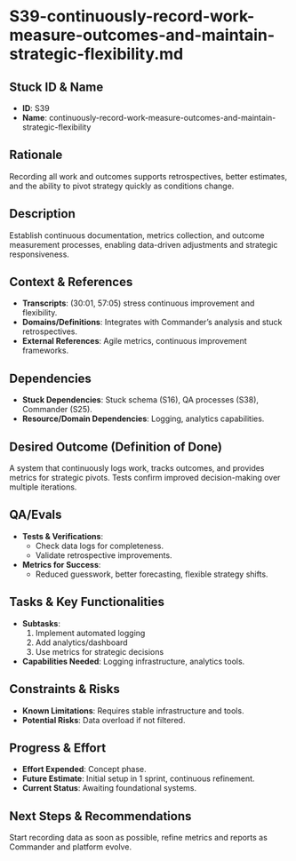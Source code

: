 # S39-continuously-record-work-measure-outcomes-and-maintain-strategic-flexibility.md

## Stuck ID & Name

- **ID**: S39
- **Name**:
  continuously-record-work-measure-outcomes-and-maintain-strategic-flexibility

## Rationale

Recording all work and outcomes supports retrospectives, better estimates, and
the ability to pivot strategy quickly as conditions change.

## Description

Establish continuous documentation, metrics collection, and outcome measurement
processes, enabling data-driven adjustments and strategic responsiveness.

## Context & References

- **Transcripts**: (30:01, 57:05) stress continuous improvement and flexibility.
- **Domains/Definitions**: Integrates with Commander’s analysis and stuck
  retrospectives.
- **External References**: Agile metrics, continuous improvement frameworks.

## Dependencies

- **Stuck Dependencies**: Stuck schema (S16), QA processes (S38), Commander
  (S25).
- **Resource/Domain Dependencies**: Logging, analytics capabilities.

## Desired Outcome (Definition of Done)

A system that continuously logs work, tracks outcomes, and provides metrics for
strategic pivots. Tests confirm improved decision-making over multiple
iterations.

## QA/Evals

- **Tests & Verifications**:
  - Check data logs for completeness.
  - Validate retrospective improvements.
- **Metrics for Success**:
  - Reduced guesswork, better forecasting, flexible strategy shifts.

## Tasks & Key Functionalities

- **Subtasks**:
  1. Implement automated logging
  2. Add analytics/dashboard
  3. Use metrics for strategic decisions
- **Capabilities Needed**: Logging infrastructure, analytics tools.

## Constraints & Risks

- **Known Limitations**: Requires stable infrastructure and tools.
- **Potential Risks**: Data overload if not filtered.

## Progress & Effort

- **Effort Expended**: Concept phase.
- **Future Estimate**: Initial setup in 1 sprint, continuous refinement.
- **Current Status**: Awaiting foundational systems.

## Next Steps & Recommendations

Start recording data as soon as possible, refine metrics and reports as
Commander and platform evolve.
